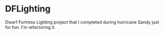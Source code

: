 # DFLighting
Dwarf Fortress Lighting project that I completed during hurricane Sandy just for fun.
I'm refactoring it.
